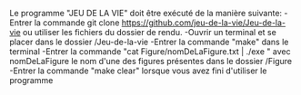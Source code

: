 Le programme "JEU DE LA VIE" doit être exécuté de la manière suivante:
-Entrer la commande git clone https://github.com/jeu-de-la-vie/Jeu-de-la-vie ou utiliser les fichiers du dossier de rendu.
-Ouvrir un terminal et se placer dans le dossier /Jeu-de-la-vie
-Entrer la commande "make" dans le terminal
-Entrer la commande "cat Figure/nomDeLaFigure.txt | ./exe " avec nomDeLaFigure le nom d'une des figures présentes dans le dossier /Figure
-Entrer la commande "make clear" lorsque vous avez fini d'utiliser le programme


